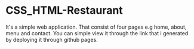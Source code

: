 # CSS_HTML-Restaurant
It's a simple web application. That consist of four pages e.g home, about, menu and contact. You can simple view it through the link that i generated by deploying it through github pages.
